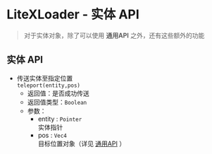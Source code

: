 # LiteXLoader - 实体 API
> 对于实体对象，除了可以使用 **通用API** 之外，还有这些额外的功能  

## 实体 API
- 传送实体至指定位置  
`teleport(entity,pos)`
    - 返回值：是否成功传送
    - 返回值类型：`Boolean`
    - 参数：
        - entity : `Pointer`  
        实体指针
        - pos : `Vec4`  
        目标位置对象（详见 [通用API](BaseApi.md) ）  
<br>

